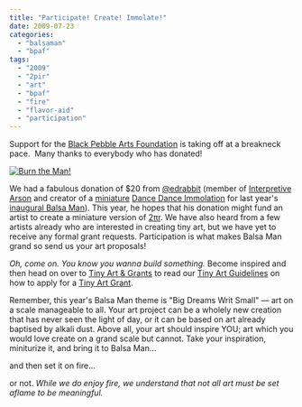 ```yaml
---
title: "Participate! Create! Immolate!"
date: 2009-07-23
categories: 
  - "balsaman"
  - "bpaf"
tags: 
  - "2009"
  - "2pir"
  - "art"
  - "bpaf"
  - "fire"
  - "flavor-aid"
  - "participation"
---
```


Support for the [Black Pebble Arts Foundation](https://balsaman.org/donate) is taking off at a breakneck pace.  Many thanks to everybody who has donated!

[![Burn the Man!](/images/2814582461_519e710632.jpg)](https://www.flickr.com/photos/jhrphotos/2814582461/ "Burn the Man! by ~Jeanne~, on Flickr")

We had a fabulous donation of $20 from [@edrabbit](https://www.twitter.com/edrabbit) (member of [Interpretive Arson](https://www.interpretivearson.com) and creator of a [miniature](https://www.flickr.com/photos/edrabbit/sets/72157607027550136/) [Dance Dance Immolation](https://www.interpretivearson.com/projects/ddi) for last year's [inaugural Balsa Man](https://balsaman.org/2009/07/what-is-balsa-man/)). This year, he hopes that his donation might fund an artist to create a miniature version of [2πr](https://www.interpretivearson.com/projects/2pir). We have also heard from a few artists already who are interested in creating tiny art, but we have yet to receive any formal grant requests. Participation is what makes Balsa Man grand so send us your art proposals!

_Oh, come on. You know you wanna build something._ Become inspired and then head on over to [Tiny Art & Grants](https://balsaman.org/tiny-art-grants/) to read our [Tiny Art Guidelines](https://balsaman.org/tiny-art-grants/#tinyartguidelines) on how to apply for a [Tiny Art Grant](https://balsaman.org/tiny-art-grants/#tinyartgrants).

Remember, this year's Balsa Man theme is "Big Dreams Writ Small" — art on a scale manageable to all. Your art project can be a wholely new creation that has never seen the light of day, or it can be based on art already baptised by alkali dust. Above all, your art should inspire YOU; art which you would love create on a grand scale but cannot. Take your inspiration, miniturize it, and bring it to Balsa Man…

and then set it on fire…

or not. _While we do enjoy fire, we understand that not all art must be set aflame to be meaningful._
